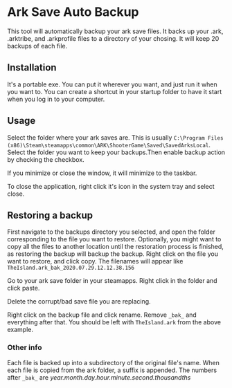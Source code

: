 # Ark Save Auto Backup
This tool will automatically backup your ark save files. It backs up your .ark, .arktribe, and .arkprofile files to a directory of your chosing. It will keep 20 backups of each file.

## Installation

It's a portable exe. You can put it wherever you want, and just run it when you want to. You can create a shortcut in your startup folder to have it start when you log in to your computer.

## Usage

Select the folder where your ark saves are. This is usually `C:\Program Files (x86)\Steam\steamapps\common\ARK\ShooterGame\Saved\SavedArksLocal`. Select the folder you want to keep your backups.Then enable backup action by checking the checkbox.

If you minimize or close the window, it will minimize to the taskbar.

To close the application, right click it's icon in the system tray and select close.

## Restoring a backup

First navigate to the backups directory you selected, and open the folder corresponding to the file you want to restore. Optionally, you might want to copy all the files to another location until the restoration process is finished, as restoring the backup will backup the backup. Right click on the file you want to restore, and click copy. The filenames will appear like `TheIsland.ark_bak_2020.07.29.12.12.38.156`

Go to your ark save folder in your steamapps. Right click in the folder and click paste.

Delete the corrupt/bad save file you are replacing.

Right click on the backup file and click rename. Remove `_bak_` and everything after that. You should be left with `TheIsland.ark` from the above example.

### Other info

Each file is backed up into a subdirectory of the original file's name. When each file is copied from the ark folder, a suffix is appended. The numbers after `_bak_` are _year.month.day.hour.minute.second.thousandths_
